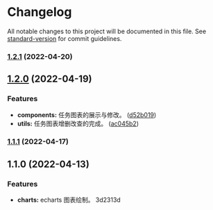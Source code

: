 # Changelog

All notable changes to this project will be documented in this file. See [standard-version](https://github.com/conventional-changelog/standard-version) for commit guidelines.

### [1.2.1](https://github.com/HLGhpz/Data-Talk-TS/compare/v1.2.0...v1.2.1) (2022-04-20)

## [1.2.0](https://github.com/HLGhpz/Data-Talk-TS/compare/v1.1.1...v1.2.0) (2022-04-19)


### Features

* **components:** 任务图表的展示与修改。 ([d52b019](https://github.com/HLGhpz/Data-Talk-TS/commit/d52b019287d119f7acf5aa95f4db67b1db19e17f))
* **utils:** 任务图表增删改查的完成。 ([ac045b2](https://github.com/HLGhpz/Data-Talk-TS/commit/ac045b28d0b3faf93025df5f5af27c79d09ffae6))

### [1.1.1](https://github.com/HLGhpz/Data-Talk-TS/compare/v1.1.0...v1.1.1) (2022-04-17)

## 1.1.0 (2022-04-13)


### Features

* **charts:** echarts 图表绘制。 3d2313d
